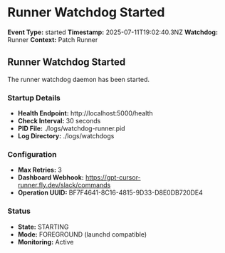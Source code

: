 # Runner Watchdog Started

**Event Type:** started
**Timestamp:** 2025-07-11T19:02:40.3NZ
**Watchdog:** Runner
**Context:** Patch Runner


## Runner Watchdog Started

The runner watchdog daemon has been started.

### Startup Details
- **Health Endpoint:** http://localhost:5000/health
- **Check Interval:** 30 seconds
- **PID File:** ./logs/watchdog-runner.pid
- **Log Directory:** ./logs/watchdogs

### Configuration
- **Max Retries:** 3
- **Dashboard Webhook:** https://gpt-cursor-runner.fly.dev/slack/commands
- **Operation UUID:** BF7F4641-8C16-4815-9D33-D8E0DB720DE4

### Status
- **State:** STARTING
- **Mode:** FOREGROUND (launchd compatible)
- **Monitoring:** Active



